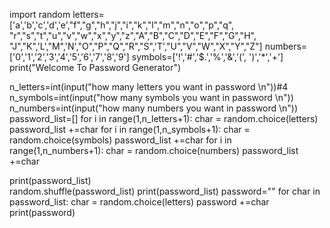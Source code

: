 import random
letters=['a','b','c','d','e',"f","g","h","j","i","k","l","m","n","o","p","q",
         "r","s","t","u","v","w","x","y","z","A","B","C","D","E","F","G","H",
         "J","K",'L',"M",'N',"O","P","Q","R","S",'T',"U","V","W","X","Y","Z"]
numbers=['0','1','2','3','4','5','6','7','8','9']
symbols=['!','#','$.','%','&','(', ')','*','+']
print("Welcome To Password Generator")

n_letters=int(input("how many letters you want in password \n"))#4
n_symbols=int(input("how many symbols you want in password \n"))
n_numbers=int(input("how many numbers you want in password \n"))
password_list=[]
for i in range(1,n_letters+1):
    char = random.choice(letters)
    password_list +=char
for i in range(1,n_symbols+1):
    char = random.choice(symbols)
    password_list +=char
for i in range(1,n_numbers+1):
    char = random.choice(numbers)
    password_list +=char 
    
print(password_list)  
random.shuffle(password_list)
print(password_list)
password=""
for char in password_list:
    char = random.choice(letters)
    password +=char
print(password)
